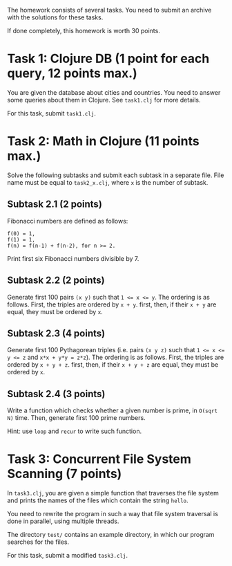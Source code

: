 The homework consists of several tasks. You need to submit an archive with the solutions for these tasks.

If done completely, this homework is worth 30 points.

# Task 1: Clojure DB (1 point for each query, 12 points max.)

You are given the database about cities and countries. You need to answer some queries about them in Clojure. See `task1.clj` for more details.

For this task, submit `task1.clj`.

# Task 2: Math in Clojure (11 points max.)

Solve the following subtasks and submit each subtask in a separate file. File name must be equal to `task2_x.clj`, where `x` is the number of subtask.

## Subtask 2.1 (2 points)

Fibonacci numbers are defined as follows:

```
f(0) = 1,
f(1) = 1,
f(n) = f(n-1) + f(n-2), for n >= 2.
```

Print first six Fibonacci numbers divisible by 7.

## Subtask 2.2 (2 points)

Generate first 100 pairs `(x y)` such that `1 <= x <= y`. The ordering is as follows. First, the triples are ordered by `x + y`. first, then, if their `x + y` are equal, they must be ordered by `x`.

## Subtask 2.3 (4 points)

Generate first 100 Pythagorean triples (i.e. pairs `(x y z)` such that `1 <= x <= y <= z` and `x*x + y*y = z*z`). The ordering is as follows. First, the triples are ordered by `x + y + z`. first, then, if their `x + y + z` are equal, they must be ordered by `x`.

## Subtask 2.4 (3 points)

Write a function which checks whether a given number is prime, in `O(sqrt N)` time. Then, generate first 100 prime numbers.

Hint: use `loop` and `recur` to write such function.

# Task 3: Concurrent File System Scanning (7 points)

In `task3.clj`, you are given a simple function that traverses the file system and prints the names of the files which contain the string `hello`.

You need to rewrite the program in such a way that file system traversal is done in parallel, using multiple threads.

The directory `test/` contains an example directory, in which our program searches for the files.

For this task, submit a modified `task3.clj`.
